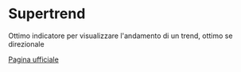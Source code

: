 # Supertrend
Ottimo indicatore per visualizzare l'andamento di un trend, ottimo se direzionale

[Pagina ufficiale](https://ctrader.guru/product/supertrend/)
